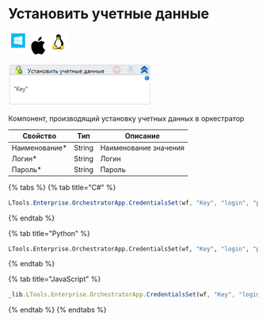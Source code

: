 # Установить учетные данные

![](<../../../../.gitbook/assets/image (100) (1) (1) (1) (1) (2) (224).png>)

![](<../../../../.gitbook/assets/image (342).png>)

Компонент, производящий установку учетных данных в оркестратор

| Свойство       | Тип    | Описание              |
| -------------- | ------ | --------------------- |
| Наименование\* | String | Наименование значения |
| Логин\*        | String | Логин                 |
| Пароль\*       | String | Пароль                |

{% tabs %}
{% tab title="C#" %}
```csharp
LTools.Enterprise.OrchestratorApp.CredentialsSet(wf, "Key", "login", "password");
```
{% endtab %}

{% tab title="Python" %}
```python
LTools.Enterprise.OrchestratorApp.CredentialsSet(wf, "Key", "login", "password")
```
{% endtab %}

{% tab title="JavaScript" %}
```javascript
_lib.LTools.Enterprise.OrchestratorApp.CredentialsSet(wf, "Key", "login", "password");
```
{% endtab %}
{% endtabs %}
